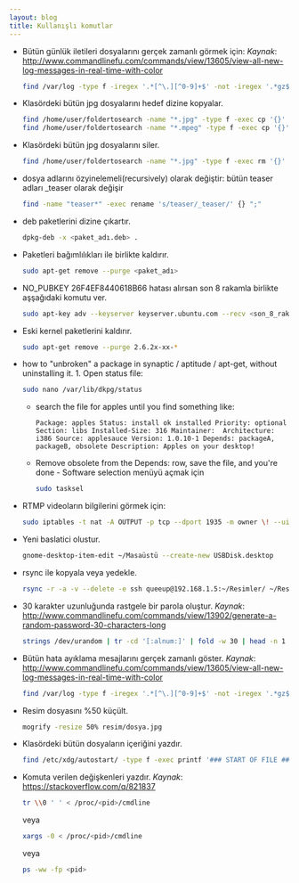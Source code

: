 ```yaml
---
layout: blog
title: Kullanışlı komutlar
---
```

- Bütün günlük iletileri dosyalarını gerçek zamanlı görmek için:
  _Kaynak_: http://www.commandlinefu.com/commands/view/13605/view-all-new-log-messages-in-real-time-with-color

    ```bash
    find /var/log -type f -iregex '.*[^\.][^0-9]+$' -not -iregex '.*gz$' 2> /dev/null | xargs tail -n0 -f
    ```
- Klasördeki bütün jpg dosyalarını hedef dizine kopyalar.
    
    ```bash
    find /home/user/foldertosearch -name "*.jpg" -type f -exec cp '{}' /home/user/foldertocopyto/ \;
    find /home/user/foldertosearch -name "*.mpeg" -type f -exec cp '{}' /home/user/foldertocopyto/ \;
    ```
- Klasördeki bütün jpg dosyalarını siler.
    
    ```bash
    find /home/user/foldertosearch -name "*.jpg" -type f -exec rm '{}' \;
    ```
- dosya adlarını özyinelemeli(recursively) olarak değiştir: bütün teaser adları _teaser olarak değişir
    
    ```bash
    find -name "teaser*" -exec rename 's/teaser/_teaser/' {} ";"
    ```
- deb paketlerini dizine çıkartır.
    
    ```bash
    dpkg-deb -x <paket_adı.deb> .
    ```
- Paketleri bağımlılıkları ile birlikte kaldırır.
    
    ```bash
    sudo apt-get remove --purge <paket_adı>
    ```
- NO_PUBKEY 26F4EF8440618B66 hatası alırsan son 8 rakamla birlikte aşşağıdaki komutu ver.
    
    ```bash
    sudo apt-key adv --keyserver keyserver.ubuntu.com --recv <son_8_rakam>
    ```
- Eski kernel paketlerini kaldırır.
    
    ```bash
    sudo apt-get remove --purge 2.6.2x-xx-*
    ```
- how to "unbroken" a package in synaptic / aptitude / apt-get, without uninstalling it. 1. Open status file:
    
    ```bash
    sudo nano /var/lib/dkpg/status
    ```
    - search the file for apples until you find something like:
    
        `Package: apples
        Status: install ok installed
        Priority: optional
        Section: libs
        Installed-Size: 316
        Maintainer: 
        Architecture: i386
        Source: applesauce
        Version: 1.0.10-1
        Depends: packageA, packageB, obsolete
        Description: Apples on your desktop!`
    
    - Remove obsolete from the Depends: row, save the file, and you're done - Software selection menüyü açmak için
    
        ```bash
        sudo tasksel
        ```
- RTMP videoların bilgilerini görmek için:
    
    ```bash
    sudo iptables -t nat -A OUTPUT -p tcp --dport 1935 -m owner \! --uid-owner root -j REDIRECT && sudo rtmpsuck && sudo iptables -t nat -D OUTPUT -p tcp --dport 1935 -m owner \! --uid-owner root -j REDIRECT
    ```
- Yeni baslatici olustur.
    
    ```bash
    gnome-desktop-item-edit ~/Masaüstü --create-new USBDisk.desktop
    ```
- rsync ile kopyala veya yedekle.
    
    ```bash
    rsync -r -a -v --delete -e ssh queeup@192.168.1.5:~/Resimler/ ~/Resimler/
    ```
- 30 karakter uzunluğunda rastgele bir parola oluştur.
  _Kaynak_: http://www.commandlinefu.com/commands/view/13902/generate-a-random-password-30-characters-long

    ```bash
    strings /dev/urandom | tr -cd '[:alnum:]' | fold -w 30 | head -n 1
    ```
- Bütün hata ayıklama mesajlarını gerçek zamanlı göster.
  _Kaynak_: http://www.commandlinefu.com/commands/view/13605/view-all-new-log-messages-in-real-time-with-color
    
    ```bash
    find /var/log -type f -iregex '.*[^\.][^0-9]+$' -not -iregex '.*gz$' 2> /dev/null | xargs tail -n0 -f
    ```
- Resim dosyasını %50 küçült.
    
    ```bash
    mogrify -resize 50% resim/dosya.jpg
    ```
- Klasördeki bütün dosyaların içeriğini yazdır.
    ```bash
    find /etc/xdg/autostart/ -type f -exec printf '### START OF FILE ###\n### File: %s ###\n' {} \; -exec cat {} \; -exec printf '### END OF FILE ###\n\n' \;
    ```
- Komuta verilen değişkenleri yazdır.
  _Kaynak_: https://stackoverflow.com/q/821837
    ```bash
    tr \\0 ' ' < /proc/<pid>/cmdline
    ```
    
    veya
    
    ```bash
    xargs -0 < /proc/<pid>/cmdline
    ```
    
    veya
    
    ```bash
    ps -ww -fp <pid>
    ```
